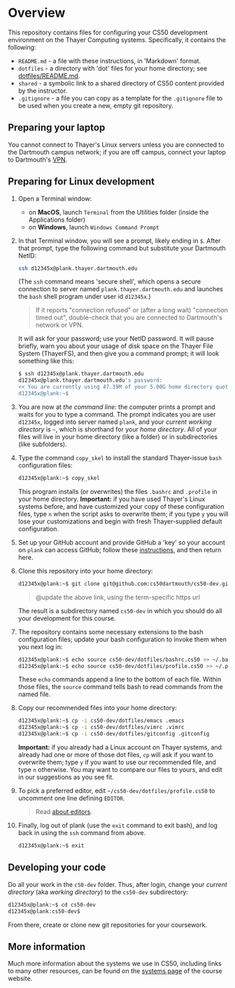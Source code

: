 # Overview

This repository contains files for configuring your CS50 development environment on the Thayer Computing systems.
Specifically, it contains the following:

* `README.md` - a file with these instructions, in 'Markdown' format.
* `dotfiles` - a directory with 'dot' files for your home directory; see [dotfiles/README.md](dotfiles/README.md).
* `shared` - a symbolic link to a shared directory of CS50 content provided by the instructor.
* `.gitignore` - a file you can copy as a template for the `.gitignore` file to be used when you create a new, empty git repository.

## Preparing your laptop

You cannot connect to Thayer's Linux servers unless you are connected to the Dartmouth campus network; if you are off campus, connect your laptop to Dartmouth's [VPN](https://services.dartmouth.edu/TDClient/1806/Portal/KB/?CategoryID=13404).

## Preparing for Linux development

1. Open a Terminal window:

	* on **MacOS**, launch `Terminal` from the Utilities folder (inside the Applications folder)
	* on **Windows**, launch `Windows Command Prompt`

2. In that Terminal window, you will see a prompt, likely ending in `$`.  After that prompt, type the following command but substitute your Dartmouth NetID:

	```bash
	ssh d12345x@plank.thayer.dartmouth.edu
	```
	
	(The `ssh` command means 'secure shell', which opens a secure connection to server named `plank.thayer.dartmouth.edu` and launches the `bash` shell program under user id `d12345x`.)
	
	> If it reports "connection refused" or (after a long wait) "connection timed out", double-check that you are connected to Dartmouth's network or VPN.
	
	It will ask for your password; use your NetID password.
	It will pause briefly, warn you about your usage of disk space on the Thayer File System (ThayerFS), and then give you a command prompt; it will look something like this:
	
	```bash
	$ ssh d12345x@plank.thayer.dartmouth.edu
	d12345x@plank.thayer.dartmouth.edu's password:
	<< You are currently using 47.39M of your 5.00G home directory quota. >>
	d12345x@plank:~$
	```
	
3. You are now at *the command line*: the computer prints a prompt and waits for you to type a command.
	The prompt indicates you are user `d12345x`, logged into server named `plank`, and your *current working directory* is `~`, which is shorthand for your *home directory*.
	All of your files will live in your home directory (like a folder) or in subdirectories (like subfolders).

4. Type the command `copy_skel` to install the standard Thayer-issue `bash` configuration files:

	```bash
	d12345x@plank:~$ copy_skel
	```
	
	This program installs (or overwrites) the files  `.bashrc` and `.profile` in your home directory.
	**Important:** if you have used Thayer's Linux systems before, and have customized your copy of these configuration files, type `n` when the script asks to overwrite them; if you type `y` you will lose your customizations and begin with fresh Thayer-supplied default configuration.

5. Set up your GitHub account and provide GitHub a 'key' so your account on `plank` can access GitHub; follow these [instructions](https://www.cs.dartmouth.edu/~cs50/Logistics/github.html), and then return here.

6. Clone this repository into your home directory:
	<!-- @CHANGEME - insert term-specific repo link -->
	
	```bash
	d12345x@plank:~$ git clone git@github.com:cs50dartmouth/cs50-dev.git 
	```
	
	>@update the above link, using the term-specific https url

	The result is a subdirectory named `cs50-dev` in which you should do all your development for this course.

7. The repository contains some necessary extensions to the bash configuration files; update your bash configuration to invoke them when you next log in:

	```bash
	d12345x@plank:~$ echo source cs50-dev/dotfiles/bashrc.cs50 >> ~/.bashrc
	d12345x@plank:~$ echo source cs50-dev/dotfiles/profile.cs50 >> ~/.profile
	```
	
	These `echo` commands append a line to the bottom of each file.
	Within those files, the `source` command tells bash to read commands from the named file.

8. Copy our recommended files into your home directory:
	
	```bash
	d12345x@plank:~$ cp -i cs50-dev/dotfiles/emacs .emacs
	d12345x@plank:~$ cp -i cs50-dev/dotfiles/vimrc .vimrc
	d12345x@plank:~$ cp -i cs50-dev/dotfiles/gitconfig .gitconfig
	```
	
	**Important:** if you already had a Linux account on Thayer systems, and already had one or more of those dot files, `cp` will ask if you want to overwrite them; type `y` if you want to use our recommended file, and type `n` otherwise.
	You may want to compare our files to yours, and edit in our suggestions as you see fit.

9. To pick a preferred editor, edit `~/cs50-dev/dotfiles/profile.cs50` to uncomment one line defining `EDITOR`.

	> Read [about editors](https://www.cs.dartmouth.edu/~kotz/cs50/Logistics/systems.html#editors).

10. Finally, log out of plank (use the `exit` command to exit bash), and log back in using the `ssh` command from above.

	```bash
	d12345x@plank:~$ exit
	```

## Developing your code

Do all your work in the `c50-dev` folder.
Thus, after login, change your *current directory* (aka *working directory*) to the `cs50-dev` subdirectory:

```bash
d12345x@plank:~$ cd cs50-dev
d12345x@plank:cs50-dev$ 
```

From there, create or clone new git repositories for your coursework.


## More information

Much more information about the systems we use in CS50, including links to many other resources, can be found on the [systems page](https://www.cs.dartmouth.edu/~kotz/cs50/Logistics/systems.html) of the course website.
